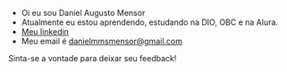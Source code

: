  - Oi eu sou Daniel Augusto Mensor
 - Atualmente eu estou aprendendo, estudando na DIO, OBC e na Alura.
 - [Meu linkedin](https://www.linkedin.com/in/daniel-augusto-mensor-571590219/)
 - Meu email é danielmmsmensor@gmail.com

Sinta-se a vontade para deixar seu feedback!
